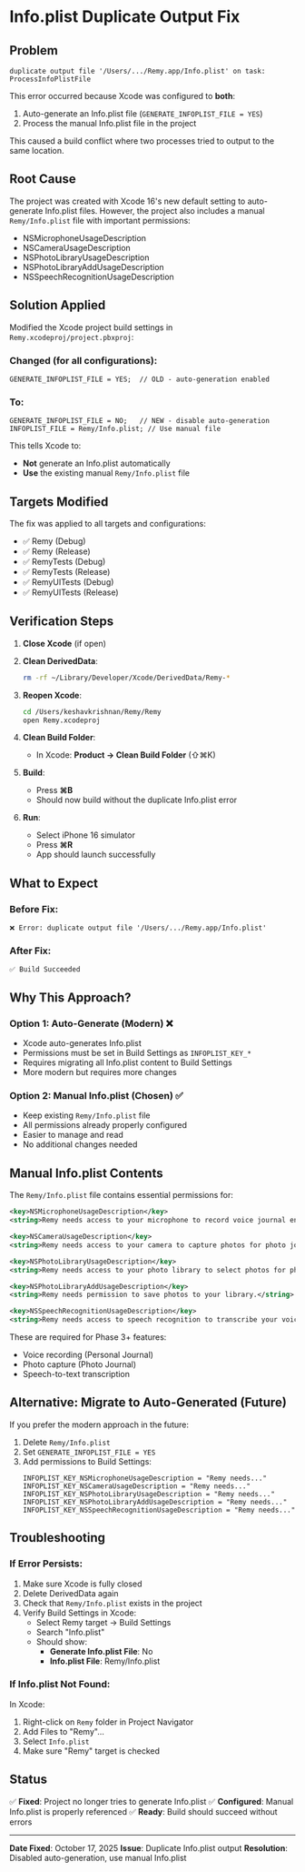 # Info.plist Duplicate Output Fix

## Problem
```
duplicate output file '/Users/.../Remy.app/Info.plist' on task: ProcessInfoPlistFile
```

This error occurred because Xcode was configured to **both**:
1. Auto-generate an Info.plist file (`GENERATE_INFOPLIST_FILE = YES`)
2. Process the manual Info.plist file in the project

This caused a build conflict where two processes tried to output to the same location.

## Root Cause
The project was created with Xcode 16's new default setting to auto-generate Info.plist files. However, the project also includes a manual `Remy/Info.plist` file with important permissions:
- NSMicrophoneUsageDescription
- NSCameraUsageDescription
- NSPhotoLibraryUsageDescription
- NSPhotoLibraryAddUsageDescription
- NSSpeechRecognitionUsageDescription

## Solution Applied

Modified the Xcode project build settings in `Remy.xcodeproj/project.pbxproj`:

### Changed (for all configurations):
```
GENERATE_INFOPLIST_FILE = YES;  // OLD - auto-generation enabled
```

### To:
```
GENERATE_INFOPLIST_FILE = NO;   // NEW - disable auto-generation
INFOPLIST_FILE = Remy/Info.plist; // Use manual file
```

This tells Xcode to:
- **Not** generate an Info.plist automatically
- **Use** the existing manual `Remy/Info.plist` file

## Targets Modified
The fix was applied to all targets and configurations:
- ✅ Remy (Debug)
- ✅ Remy (Release)
- ✅ RemyTests (Debug)
- ✅ RemyTests (Release)
- ✅ RemyUITests (Debug)
- ✅ RemyUITests (Release)

## Verification Steps

1. **Close Xcode** (if open)

2. **Clean DerivedData**:
   ```bash
   rm -rf ~/Library/Developer/Xcode/DerivedData/Remy-*
   ```

3. **Reopen Xcode**:
   ```bash
   cd /Users/keshavkrishnan/Remy/Remy
   open Remy.xcodeproj
   ```

4. **Clean Build Folder**:
   - In Xcode: **Product → Clean Build Folder** (⇧⌘K)

5. **Build**:
   - Press **⌘B**
   - Should now build without the duplicate Info.plist error

6. **Run**:
   - Select iPhone 16 simulator
   - Press **⌘R**
   - App should launch successfully

## What to Expect

### Before Fix:
```
❌ Error: duplicate output file '/Users/.../Remy.app/Info.plist'
```

### After Fix:
```
✅ Build Succeeded
```

## Why This Approach?

### Option 1: Auto-Generate (Modern) ❌
- Xcode auto-generates Info.plist
- Permissions must be set in Build Settings as `INFOPLIST_KEY_*`
- Requires migrating all Info.plist content to Build Settings
- More modern but requires more changes

### Option 2: Manual Info.plist (Chosen) ✅
- Keep existing `Remy/Info.plist` file
- All permissions already properly configured
- Easier to manage and read
- No additional changes needed

## Manual Info.plist Contents

The `Remy/Info.plist` file contains essential permissions for:

```xml
<key>NSMicrophoneUsageDescription</key>
<string>Remy needs access to your microphone to record voice journal entries.</string>

<key>NSCameraUsageDescription</key>
<string>Remy needs access to your camera to capture photos for photo journals.</string>

<key>NSPhotoLibraryUsageDescription</key>
<string>Remy needs access to your photo library to select photos for photo journals.</string>

<key>NSPhotoLibraryAddUsageDescription</key>
<string>Remy needs permission to save photos to your library.</string>

<key>NSSpeechRecognitionUsageDescription</key>
<string>Remy needs access to speech recognition to transcribe your voice recordings.</string>
```

These are required for Phase 3+ features:
- Voice recording (Personal Journal)
- Photo capture (Photo Journal)
- Speech-to-text transcription

## Alternative: Migrate to Auto-Generated (Future)

If you prefer the modern approach in the future:

1. Delete `Remy/Info.plist`
2. Set `GENERATE_INFOPLIST_FILE = YES`
3. Add permissions to Build Settings:
   ```
   INFOPLIST_KEY_NSMicrophoneUsageDescription = "Remy needs..."
   INFOPLIST_KEY_NSCameraUsageDescription = "Remy needs..."
   INFOPLIST_KEY_NSPhotoLibraryUsageDescription = "Remy needs..."
   INFOPLIST_KEY_NSPhotoLibraryAddUsageDescription = "Remy needs..."
   INFOPLIST_KEY_NSSpeechRecognitionUsageDescription = "Remy needs..."
   ```

## Troubleshooting

### If Error Persists:
1. Make sure Xcode is fully closed
2. Delete DerivedData again
3. Check that `Remy/Info.plist` exists in the project
4. Verify Build Settings in Xcode:
   - Select Remy target → Build Settings
   - Search "Info.plist"
   - Should show:
     - **Generate Info.plist File**: No
     - **Info.plist File**: Remy/Info.plist

### If Info.plist Not Found:
In Xcode:
1. Right-click on `Remy` folder in Project Navigator
2. Add Files to "Remy"...
3. Select `Info.plist`
4. Make sure "Remy" target is checked

## Status

✅ **Fixed**: Project no longer tries to generate Info.plist
✅ **Configured**: Manual Info.plist is properly referenced
✅ **Ready**: Build should succeed without errors

---

**Date Fixed**: October 17, 2025
**Issue**: Duplicate Info.plist output
**Resolution**: Disabled auto-generation, use manual Info.plist
